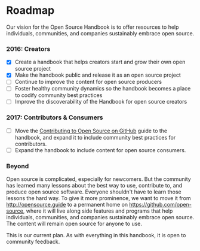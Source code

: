 # Roadmap

Our vision for the Open Source Handbook is to offer resources to help individuals, communities, and companies sustainably embrace open source.

### 2016: Creators

* [x] Create a handbook that helps creators start and grow their own open source project
* [x] Make the handbook public and release it as an open source project
* [ ] Continue to improve the content for open source producers
* [ ] Foster healthy community dynamics so the handbook becomes a place to codify community best practices
* [ ] Improve the discoverability of the Handbook for open source creators

### 2017: Contributors & Consumers

* [ ] Move the [Contributing to Open Source on GitHub](https://guides.github.com/activities/contributing-to-open-source/) guide to the handbook, and expand it to include community best practices for contributors.
* [ ] Expand the handbook to include content for open source consumers.

### Beyond

Open source is complicated, especially for newcomers. But the community has learned many lessons about the best way to use, contribute to, and produce open source software. Everyone shouldn't have to learn those lessons the hard way. To give it more prominence, we want to move it from http://opensource.guide to a permanent home on https://github.com/open-source, where it will live along side features and programs that help individuals, communities, and companies sustainably embrace open source. The content will remain open source for anyone to use.

This is our current plan. As with everything in this handbook, it is open to community feedback.
